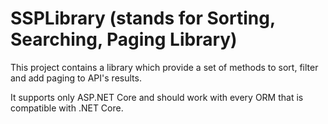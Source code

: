 # SSPLibrary (stands for Sorting, Searching, Paging Library)

This project contains a library which provide a set of methods to sort, filter and add paging to API's results. 

It supports only ASP.NET Core and should work with every ORM that is compatible with .NET Core.